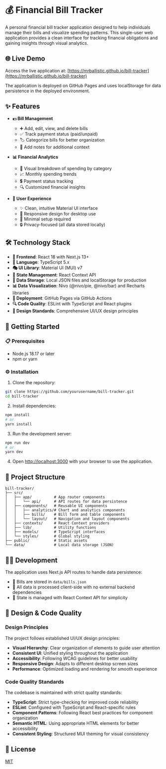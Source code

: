 # 💰 Financial Bill Tracker

A personal financial bill tracker application designed to help individuals manage their bills and visualize spending patterns. This single-user web application provides a clean interface for tracking financial obligations and gaining insights through visual analytics.

## 🌐 Live Demo

Access the live application at: [https://mrballistic.github.io/bill-tracker](https://mrballistic.github.io/bill-tracker)

The application is deployed on GitHub Pages and uses localStorage for data persistence in the deployed environment.

## ✨ Features

- **💵 Bill Management**
  - ➕ Add, edit, view, and delete bills
  - ✅ Track payment status (paid/unpaid)
  - 🏷️ Categorize bills for better organization
  - 📝 Add notes for additional context

- **📊 Financial Analytics**
  - 🍩 Visual breakdown of spending by category
  - 📈 Monthly spending trends
  - 💲 Payment status tracking
  - 🔍 Customized financial insights

- **🎨 User Experience**
  - ✨ Clean, intuitive Material UI interface
  - 📱 Responsive design for desktop use
  - 🚀 Minimal setup required
  - 🔒 Privacy-focused (all data stored locally)

## 🛠️ Technology Stack

- **🔷 Frontend**: React 18 with Next.js 13+
- **📘 Language**: TypeScript 5.x
- **🎭 UI Library**: Material UI (MUI) v7
- **🧠 State Management**: React Context API
- **💾 Data Storage**: Local JSON files and localStorage for production
- **📊 Data Visualization**: Nivo (@nivo/pie, @nivo/bar) and Recharts libraries
- **🚀 Deployment**: GitHub Pages via GitHub Actions
- **🔍 Code Quality**: ESLint with TypeScript and React plugins
- **🎨 Design Standards**: Comprehensive UI/UX design principles

## 🚀 Getting Started

### 📋 Prerequisites

- Node.js 18.17 or later
- npm or yarn

### ⚙️ Installation

1. Clone the repository:
```bash
git clone https://github.com/yourusername/bill-tracker.git
cd bill-tracker
```

2. Install dependencies:
```bash
npm install
# or
yarn install
```

3. Run the development server:
```bash
npm run dev
# or
yarn dev
```

4. Open [http://localhost:3000](http://localhost:3000) with your browser to use the application.

## 📁 Project Structure

```
bill-tracker/
├── src/
│   ├── app/          # App router components  
│   │   └── api/      # API routes for data persistence
│   ├── components/   # Reusable UI components
│   │   ├── analytics/# Chart and analytics components
│   │   ├── bills/    # Bill form and table components
│   │   └── layout/   # Navigation and layout components
│   ├── contexts/     # React Context providers
│   ├── lib/          # Utility functions
│   ├── models/       # TypeScript interfaces
│   └── styles/       # Global styling
├── public/           # Static assets
└── data/             # Local data storage (JSON)
```

## 👨‍💻 Development

The application uses Next.js API routes to handle data persistence:

- 📄 Bills are stored in `data/bills.json`
- 🔄 All data is processed client-side with no external backend dependencies
- 🧩 State is managed with React Context API for simplicity

## 🎨 Design & Code Quality

### Design Principles
The project follows established UI/UX design principles:

- **Visual Hierarchy**: Clear organization of elements to guide user attention
- **Consistent UI**: Unified styling throughout the application
- **Accessibility**: Following WCAG guidelines for better usability
- **Responsive Design**: Adapts to different desktop screen sizes
- **Performance**: Optimized loading and rendering for smooth experience

### Code Quality Standards
The codebase is maintained with strict quality standards:

- **TypeScript**: Strict type-checking for improved code reliability
- **ESLint**: Configured with TypeScript and React-specific rules
- **Component Patterns**: Following React best practices for component organization
- **Semantic HTML**: Using appropriate HTML elements for better accessibility
- **Consistent Styling**: Structured MUI theming for visual consistency

## 📄 License

[MIT](LICENSE.md)
